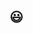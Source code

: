 ## 😃

<!--
**lorenzociampana2/lorenzociampana2** is a ✨ _special_ ✨ repository because its `README.md` (this file) appears on your GitHub profile.

# I use this profile to upload some of my university and/or personal projects, so please note that GitHub may not have been used during the development of these projects. Enjoy🤙🏼


